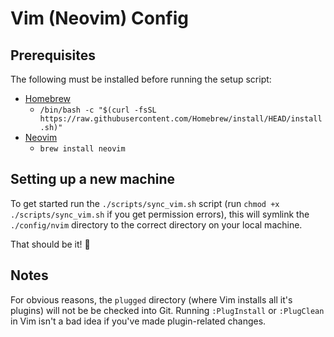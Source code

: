 # Vim (Neovim) Config

## Prerequisites

The following must be installed before running the setup script:

- [Homebrew](https://brew.sh/)
  - `/bin/bash -c "$(curl -fsSL https://raw.githubusercontent.com/Homebrew/install/HEAD/install.sh)"`
- [Neovim](https://github.com/neovim/neovim/wiki/Installing-Neovim#homebrew-on-macos-or-linux)
  - `brew install neovim`

## Setting up a new machine

To get started run the `./scripts/sync_vim.sh` script (run `chmod +x ./scripts/sync_vim.sh` if you get permission errors), this will symlink the `./config/nvim` directory to the correct directory on your local machine.

That should be it! 🎉

## Notes

For obvious reasons, the `plugged` directory (where Vim installs all it's plugins) will not be be checked into Git. Running `:PlugInstall` or `:PlugClean` in Vim isn't a bad idea if you've made plugin-related changes.
